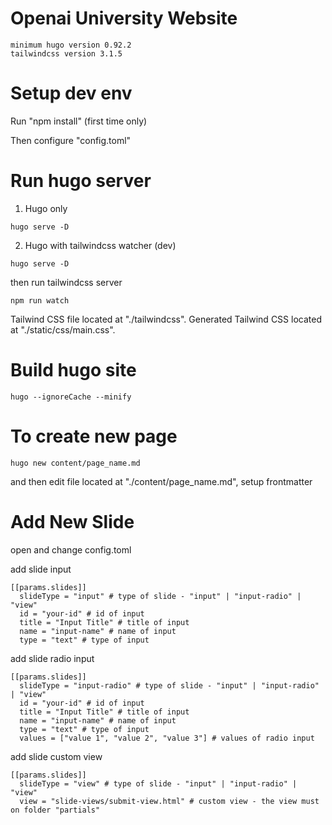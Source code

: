 # Openai University Website

```
minimum hugo version 0.92.2
tailwindcss version 3.1.5
```

# Setup dev env

Run "npm install" (first time only)

Then configure "config.toml"

# Run hugo server

1. Hugo only

```
hugo serve -D
```

2. Hugo with tailwindcss watcher (dev)

```
hugo serve -D
```

then run tailwindcss server

```
npm run watch
```

Tailwind CSS file located at "./tailwindcss".
Generated Tailwind CSS located at "./static/css/main.css".

# Build hugo site

```
hugo --ignoreCache --minify
```

# To create new page

```
hugo new content/page_name.md
```

and then edit file located at "./content/page_name.md", setup frontmatter


# Add New Slide

open and change config.toml

add slide input
```
[[params.slides]]
  slideType = "input" # type of slide - "input" | "input-radio" | "view"
  id = "your-id" # id of input
  title = "Input Title" # title of input
  name = "input-name" # name of input
  type = "text" # type of input
```

add slide radio input
```
[[params.slides]]
  slideType = "input-radio" # type of slide - "input" | "input-radio" | "view"
  id = "your-id" # id of input
  title = "Input Title" # title of input
  name = "input-name" # name of input
  type = "text" # type of input
  values = ["value 1", "value 2", "value 3"] # values of radio input
```

add slide custom view
```
[[params.slides]]
  slideType = "view" # type of slide - "input" | "input-radio" | "view"
  view = "slide-views/submit-view.html" # custom view - the view must on folder "partials"
```
